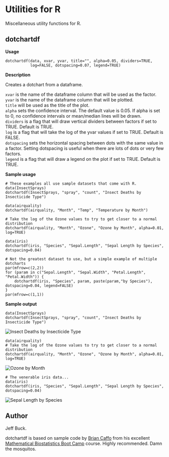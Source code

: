 Utilities for R
===============

Miscellaneous utility functions for R.


dotchartdf
----------

**Usage**

	dotchartdf(data, xvar, yvar, title="", alpha=0.05, dividers=TRUE,
	           log=FALSE, dotspacing=0.07, legend=TRUE)


**Description**

Creates a dotchart from a dataframe.

`xvar` is the name of the dataframe column that will be used as the factor.  
`yvar` is the name of the dataframe column that will be plotted.  
`title` will be used as the title of the plot.  
`alpha` sets the confidence interval. The default value is 0.05. If alpha is set to 0,
	no confidence intervals or mean/median lines will be drawn.  
`dividers` is a flag that will draw vertical dividers between factors if set to TRUE. Default is TRUE.   
`log` is a flag that will take the log of the yvar values if set to TRUE. Default is FALSE.  
`dotspacing` sets the horizontal spacing between dots with the same value in a factor.
	Setting dotspacing is useful when there are lots of dots or very few factors.  
`legend` is a flag that will draw a legend on the plot if set to TRUE. Default is TRUE.

**Sample usage**

	# These examples all use sample datasets that come with R.
	data(InsectSprays)
	dotchartdf(InsectSprays, "spray", "count", "Insect Deaths by Insecticide Type")

	data(airquality)
	dotchartdf(airquality, "Month", "Temp", "Temperature by Month")

	# Take the log of the Ozone values to try to get closer to a normal distribution
	dotchartdf(airquality, "Month", "Ozone", "Ozone by Month", alpha=0.01, log=TRUE)

	data(iris)
	dotchartdf(iris, "Species", "Sepal.Length", "Sepal Length by Species", dotspacing=0.04)

	# Not the greatest dataset to use, but a simple example of multiple dotcharts
	par(mfrow=c(2,2))
	for (param in c("Sepal.Length", "Sepal.Width", "Petal.Length", "Petal.Width")) {
		dotchartdf(iris, "Species", param, paste(param,"by Species"), dotspacing=0.04, legend=FALSE)  
	}
	par(mfrow=c(1,1))


**Sample output**

	data(InsectSprays)
	dotchartdf(InsectSprays, "spray", "count", "Insect Deaths by Insecticide Type")

![Insect Deaths by Insecticide Type](https://raw.github.com/itfrombit/rutils/master/dotchart_insecticide.png)


	data(airquality)
	# Take the log of the Ozone values to try to get closer to a normal distribution
	dotchartdf(airquality, "Month", "Ozone", "Ozone by Month", alpha=0.01, log=TRUE)

![Ozone by Month](https://raw.github.com/itfrombit/rutils/master/ozone_by_month.png)


	# The venerable iris data...
	data(iris)
	dotchartdf(iris, "Species", "Sepal.Length", "Sepal Length by Species", dotspacing=0.04)

![Sepal Length by Species](https://raw.github.com/itfrombit/rutils/master/sepal_length_by_species.png)

Author
------
Jeff Buck.

dotchartdf is based on sample code by [Brian Caffo](http://www.bcaffo.com) from his excellent 
[Mathematical Biostatistics Boot Camp](https://www.coursera.org/course/biostats) course.
Highly recommended. Damn the mosquitos.



